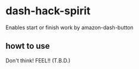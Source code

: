 # dash-hack-spirit
Enables start or finish work by amazon-dash-button

## howt to use

Don't think! FEEL!! (T.B.D.)

